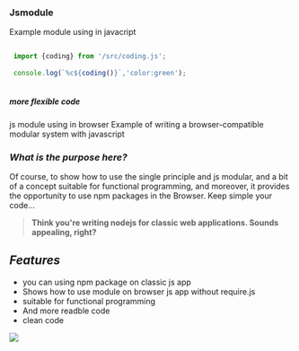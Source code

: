 ### Jsmodule  

Example module using in javacript
```javascript

 import {coding} from '/src/coding.js';
 
 console.log(`%c${coding()}`,'color:green');
 
 ```

##### _more flexible code_


js module using in browser 
Example of writing a browser-compatible modular system with javascript



### _What is the purpose here?_

Of course, to show how to use the single principle and js modular, and a bit of a concept suitable for functional programming, and moreover, it provides the opportunity to use npm packages in the Browser. Keep simple your code...


>**Think you're writing nodejs for classic web applications. Sounds appealing, right?**



## _Features_

- you can using npm package on classic js app
- Shows how to use module on browser js app without require.js
- suitable for functional programming
- And more readble code
- clean code

![](https://miro.medium.com/max/1400/1*y5YLuOKO5XM7MOzve6XsDQ.png)


